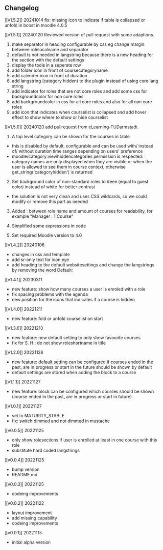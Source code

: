## Changelog ##
[[v1.5.2]] 20241014
fix: missing icon to indicate if table is collapsed or unfold in boost in moodle 4.0.5

[[v1.5.1]] 20240120
Reviewed version of pull request with some adaptions.
1. make separator in heading configurable by css eg change margin between rolelocalname and separator
2. default is not needed in langstring because there is a new heading for the section with the default settings
3. display the tools in a seperate row
4. add folder icon in front of coursecategoryname
5. add calender icon in front of duration
6. add langstring (category hidden) to the plugin instead of using core lang string 
7. add indicator for roles that are not core roles and add some css for backgroundcolor for non core roles
8. add backgroundcolor in css for all core roles and also for all non core roles
9. add icon that indicates when courselist is collapsed and add hover effect to show where to show or hide courselist

[[v1.5.0]] 20240120
add pullrequest from eLearning-TUDarmstadt

1. A top level category can be shown for the courses in table
- this is disabled by default, configurable and can be used with/ instead of/ without duration time ranges depending on users' preference
- moodle/category:viewhiddencategories permission is respected: category names are only displayed when they are visible or when the user is allowed to see them in course context, otherwise get_string('categoryhidden') is returned

2. Set background color of non-standard roles to #eee (equal to guest color) instead of white for better contrast
- the solution is not very clean and uses CSS wildcards, so we could modify or remove this part as needed

3. Added : between role name and amount of courses for readability, for example "Manager : 1 Course"

4. Simplified some expressions in code
 
5. Set required Moodle version to 4.0


[[v1.4.2]] 20240106  
- changes in css and template
- add sr-only text for icon eye
- add heading to the default websitesettings and change the langstrings by removing the word Default:

[[v1.4.1]] 20230311

- new feature: show how many courses a user is enroled with a role
- fix spacing problems with the agenda
- new position for the icons that indicates if a course is hidden

[[v1.4.0]] 20221211  
- new feature: fold or unfold courselist on start

[[v1.3.0]] 20221210  
- new feature: new default setting to only show favourite courses  
- fix for S. H.: do not show roleshortname in title  

[[v1.2.0]] 20221129  
- new feature: default setting can be configured if courses ended in the past, are in progress or start in the future should be shown by default  
- default settings are stored when adding the block to a course  

[[v1.1.1]] 20221127  
- new feature: block can be configured which courses should be shown (course ended in the past, are in progress or start in future)  

[[v1.0.1]] 20221127  
- set to MATURITY_STABLE  
- fix: switch dimmed and not dimmed in mustache  

[[v0.0.5]] 20221125  
- only show rolesections if user is enrolled at least in one course with this role  
- substitute hard coded langstrings  

[[v0.0.4]] 20221125  
- bump version  
- README.md  

[[v0.0.3]] 20221125  
- codeing improvements  

[[v0.0.2]] 20221122  
- layout improvement  
- add missing capability  
- codeing improvements  

[[v0.0.1]] 20221115  
- initial alpha version  
